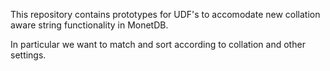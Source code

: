 This repository contains prototypes for UDF's to accomodate new collation aware string functionality in MonetDB.

In particular we want to match and sort according to collation and other settings.